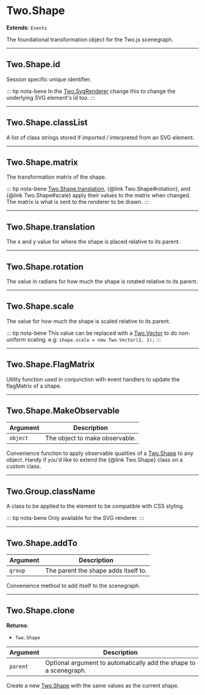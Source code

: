 # Two.Shape


__Extends__: `Events`


The foundational transformation object for the Two.js scenegraph.






---

<div class="instance">

## Two.Shape.id






Session specific unique identifier.








::: tip nota-bene
In the [Two.SvgRenderer](/documentation/svgrenderer) change this to change the underlying SVG element's id too.
:::


</div>



---

<div class="instance">

## Two.Shape.classList












A list of class strings stored if imported / interpreted  from an SVG element.



</div>



---

<div class="instance">

## Two.Shape.matrix












The transformation matrix of the shape.


::: tip nota-bene
[Two.Shape.translation](/documentation/shape#two-shape-translation), {@link Two.Shape#rotation}, and {@link Two.Shape#scale} apply their values to the matrix when changed. The matrix is what is sent to the renderer to be drawn.
:::


</div>



---

<div class="instance">

## Two.Shape.translation






The x and y value for where the shape is placed relative to its parent.









</div>



---

<div class="instance">

## Two.Shape.rotation






The value in radians for how much the shape is rotated relative to its parent.









</div>



---

<div class="instance">

## Two.Shape.scale






The value for how much the shape is scaled relative to its parent.








::: tip nota-bene
This value can be replaced with a [Two.Vector](/documentation/vector) to do non-uniform scaling. e.g: `shape.scale = new Two.Vector(2, 1);`
:::


</div>



---

<div class="static">

## Two.Shape.FlagMatrix










Utility function used in conjunction with event handlers to update the flagMatrix of a shape.



</div>



---

<div class="static">

## Two.Shape.MakeObservable








| Argument | Description |
| ---- | ----------- |
| `object` | The object to make observable. |


Convenience function to apply observable qualities of a [Two.Shape](/documentation/shape) to any object. Handy if you'd like to extend the {@link Two.Shape} class on a custom class.



</div>



---

<div class="instance">

## Two.Group.className






A class to be applied to the element to be compatible with CSS styling.








::: tip nota-bene
Only available for the SVG renderer.
:::


</div>



---

<div class="instance">

## Two.Shape.addTo








| Argument | Description |
| ---- | ----------- |
| `group` | The parent the shape adds itself to. |


Convenience method to add itself to the scenegraph.



</div>



---

<div class="instance">

## Two.Shape.clone


__Returns__:



+ `Two.Shape`











| Argument | Description |
| ---- | ----------- |
| `parent` | Optional argument to automatically add the shape to a scenegraph. |


Create a new [Two.Shape](/documentation/shape) with the same values as the current shape.



</div>


